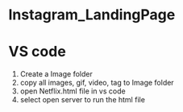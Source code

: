 # Instagram_LandingPage
# VS code
1. Create a Image folder
2. copy all images, gif, video, tag to Image folder
3. open Netflix.html file in vs code
4. select open server to run the html file
